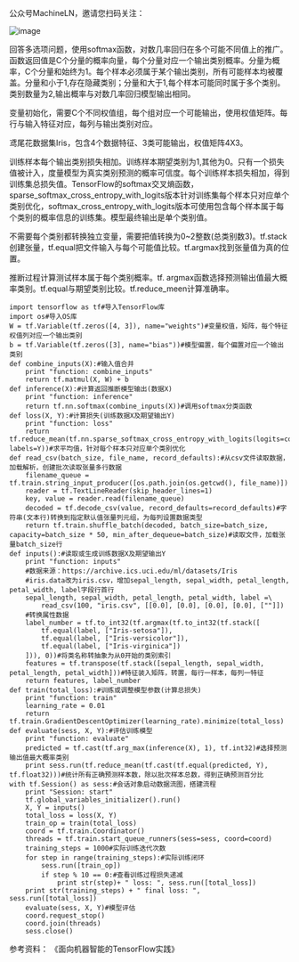 公众号MachineLN，邀请您扫码关注： 

![image](http://upload-images.jianshu.io/upload_images/4618424-3ef1722341ba72d2?imageMogr2/auto-orient/strip%7CimageView2/2/w/1240) 

回答多选项问题，使用softmax函数，对数几率回归在多个可能不同值上的推广。函数返回值是C个分量的概率向量，每个分量对应一个输出类别概率。分量为概率，C个分量和始终为1。每个样本必须属于某个输出类别，所有可能样本均被覆盖。分量和小于1,存在隐藏类别；分量和大于1,每个样本可能同时属于多个类别。类别数量为2,输出概率与对数几率回归模型输出相同。

变量初始化，需要C个不同权值组，每个组对应一个可能输出，使用权值矩阵。每行与输入特征对应，每列与输出类别对应。

鸢尾花数据集Iris，包含4个数据特征、3类可能输出，权值矩阵4X3。

训练样本每个输出类别损失相加。训练样本期望类别为1,其他为0。只有一个损失值被计入，度量模型为真实类别预测的概率可信度。每个训练样本损失相加，得到训练集总损失值。TensorFlow的softmax交叉熵函数，sparse_softmax_cross_entropy_with_logits版本针对训练集每个样本只对应单个类别优化，softmax_cross_entropy_with_logits版本可使用包含每个样本属于每个类别的概率信息的训练集。模型最终输出是单个类别值。

不需要每个类别都转换独立变量，需要把值转换为0~2整数(总类别数3)。tf.stack创建张量，tf.equal把文件输入与每个可能值比较。tf.argmax找到张量值为真的位置。

推断过程计算测试样本属于每个类别概率。tf. argmax函数选择预测输出值最大概率类别。tf.equal与期望类别比较。tf.reduce_meen计算准确率。


    import tensorflow as tf#导入TensorFlow库
    import os#导入OS库
    W = tf.Variable(tf.zeros([4, 3]), name="weights")#变量权值，矩阵，每个特征权值列对应一个输出类别
    b = tf.Variable(tf.zeros([3], name="bias"))#模型偏置，每个偏置对应一个输出类别
    def combine_inputs(X):#输入值合并
        print "function: combine_inputs"
        return tf.matmul(X, W) + b
    def inference(X):#计算返回推断模型输出(数据X)
        print "function: inference"
        return tf.nn.softmax(combine_inputs(X))#调用softmax分类函数
    def loss(X, Y):#计算损失(训练数据X及期望输出Y)
        print "function: loss"
        return tf.reduce_mean(tf.nn.sparse_softmax_cross_entropy_with_logits(logits=combine_inputs(X), labels=Y))#求平均值，针对每个样本只对应单个类别优化
    def read_csv(batch_size, file_name, record_defaults):#从csv文件读取数据，加载解析，创建批次读取张量多行数据
        filename_queue = tf.train.string_input_producer([os.path.join(os.getcwd(), file_name)])
        reader = tf.TextLineReader(skip_header_lines=1)
        key, value = reader.read(filename_queue)
        decoded = tf.decode_csv(value, record_defaults=record_defaults)#字符串(文本行)转换到指定默认值张量列元组，为每列设置数据类型
        return tf.train.shuffle_batch(decoded, batch_size=batch_size, capacity=batch_size * 50, min_after_dequeue=batch_size)#读取文件，加载张量batch_size行
    def inputs():#读取或生成训练数据X及期望输出Y
        print "function: inputs"
        #数据来源：https://archive.ics.uci.edu/ml/datasets/Iris
        #iris.data改为iris.csv，增加sepal_length, sepal_width, petal_length, petal_width, label字段行首行
        sepal_length, sepal_width, petal_length, petal_width, label =\
            read_csv(100, "iris.csv", [[0.0], [0.0], [0.0], [0.0], [""]])
        #转换属性数据
        label_number = tf.to_int32(tf.argmax(tf.to_int32(tf.stack([
            tf.equal(label, ["Iris-setosa"]),
            tf.equal(label, ["Iris-versicolor"]),
            tf.equal(label, ["Iris-virginica"])
        ])), 0))#将类名称转抽象为从0开始的类别索引
        features = tf.transpose(tf.stack([sepal_length, sepal_width, petal_length, petal_width]))#特征装入矩阵，转置，每行一样本，每列一特征
        return features, label_number
    def train(total_loss):#训练或调整模型参数(计算总损失)
        print "function: train"
        learning_rate = 0.01
        return tf.train.GradientDescentOptimizer(learning_rate).minimize(total_loss)
    def evaluate(sess, X, Y):#评估训练模型
        print "function: evaluate"
        predicted = tf.cast(tf.arg_max(inference(X), 1), tf.int32)#选择预测输出值最大概率类别
        print sess.run(tf.reduce_mean(tf.cast(tf.equal(predicted, Y), tf.float32)))#统计所有正确预测样本数，除以批次样本总数，得到正确预测百分比
    with tf.Session() as sess:#会话对象启动数据流图，搭建流程
        print "Session: start"
        tf.global_variables_initializer().run()
        X, Y = inputs()
        total_loss = loss(X, Y)
        train_op = train(total_loss)
        coord = tf.train.Coordinator()
        threads = tf.train.start_queue_runners(sess=sess, coord=coord)
        training_steps = 1000#实际训练迭代次数
        for step in range(training_steps):#实际训练闭环
            sess.run([train_op])
            if step % 10 == 0:#查看训练过程损失递减
                print str(step)+ " loss: ", sess.run([total_loss])
        print str(training_steps) + " final loss: ", sess.run([total_loss])
        evaluate(sess, X, Y)#模型评估
        coord.request_stop()
        coord.join(threads)
        sess.close()


参考资料：
《面向机器智能的TensorFlow实践》


